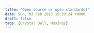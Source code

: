 ```yaml
---
title: 'Open source or open standards?'
date: Sun, 03 Feb 2013 19:39:24 +0000
draft: false
tags: [Crystal Ball, Musings]
---
```


